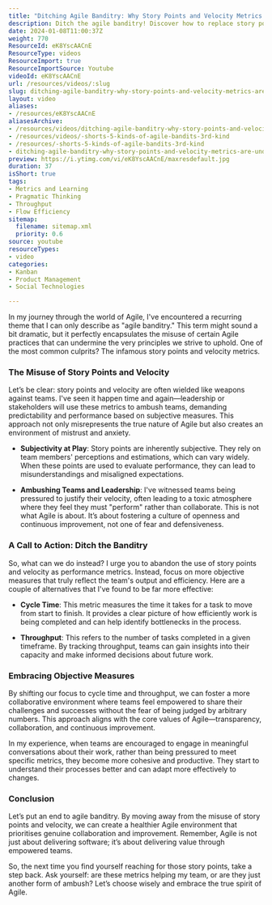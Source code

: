 ```yaml
---
title: "Ditching Agile Banditry: Why Story Points and Velocity Metrics Are Undermining Your Team's Success"
description: Ditch the agile banditry! Discover how to replace story points and velocity with objective metrics that empower teams and enhance collaboration.
date: 2024-01-08T11:00:37Z
weight: 770
ResourceId: eK8YscAACnE
ResourceType: videos
ResourceImport: true
ResourceImportSource: Youtube
videoId: eK8YscAACnE
url: /resources/videos/:slug
slug: ditching-agile-banditry-why-story-points-and-velocity-metrics-are-undermining-your-teams-success-eK8YscAACnE
layout: video
aliases:
- /resources/eK8YscAACnE
aliasesArchive:
- /resources/videos/ditching-agile-banditry-why-story-points-and-velocity-metrics-are-undermining-your-teams-success
- /resources/videos/-shorts-5-kinds-of-agile-bandits-3rd-kind
- /resources/-shorts-5-kinds-of-agile-bandits-3rd-kind
- ditching-agile-banditry-why-story-points-and-velocity-metrics-are-undermining-your-teams-success-eK8YscAACnE
preview: https://i.ytimg.com/vi/eK8YscAACnE/maxresdefault.jpg
duration: 37
isShort: true
tags:
- Metrics and Learning
- Pragmatic Thinking
- Throughput
- Flow Efficiency
sitemap:
  filename: sitemap.xml
  priority: 0.6
source: youtube
resourceTypes:
- video
categories:
- Kanban
- Product Management
- Social Technologies

---
```

In my journey through the world of Agile, I've encountered a recurring theme that I can only describe as "agile banditry." This term might sound a bit dramatic, but it perfectly encapsulates the misuse of certain Agile practices that can undermine the very principles we strive to uphold. One of the most common culprits? The infamous story points and velocity metrics.

### The Misuse of Story Points and Velocity

Let’s be clear: story points and velocity are often wielded like weapons against teams. I've seen it happen time and again—leadership or stakeholders will use these metrics to ambush teams, demanding predictability and performance based on subjective measures. This approach not only misrepresents the true nature of Agile but also creates an environment of mistrust and anxiety.

- **Subjectivity at Play**: Story points are inherently subjective. They rely on team members' perceptions and estimations, which can vary widely. When these points are used to evaluate performance, they can lead to misunderstandings and misaligned expectations.
  
- **Ambushing Teams and Leadership**: I've witnessed teams being pressured to justify their velocity, often leading to a toxic atmosphere where they feel they must "perform" rather than collaborate. This is not what Agile is about. It’s about fostering a culture of openness and continuous improvement, not one of fear and defensiveness.

### A Call to Action: Ditch the Banditry

So, what can we do instead? I urge you to abandon the use of story points and velocity as performance metrics. Instead, focus on more objective measures that truly reflect the team's output and efficiency. Here are a couple of alternatives that I've found to be far more effective:

- **Cycle Time**: This metric measures the time it takes for a task to move from start to finish. It provides a clear picture of how efficiently work is being completed and can help identify bottlenecks in the process.

- **Throughput**: This refers to the number of tasks completed in a given timeframe. By tracking throughput, teams can gain insights into their capacity and make informed decisions about future work.

### Embracing Objective Measures

By shifting our focus to cycle time and throughput, we can foster a more collaborative environment where teams feel empowered to share their challenges and successes without the fear of being judged by arbitrary numbers. This approach aligns with the core values of Agile—transparency, collaboration, and continuous improvement.

In my experience, when teams are encouraged to engage in meaningful conversations about their work, rather than being pressured to meet specific metrics, they become more cohesive and productive. They start to understand their processes better and can adapt more effectively to changes.

### Conclusion

Let’s put an end to agile banditry. By moving away from the misuse of story points and velocity, we can create a healthier Agile environment that prioritises genuine collaboration and improvement. Remember, Agile is not just about delivering software; it’s about delivering value through empowered teams. 

So, the next time you find yourself reaching for those story points, take a step back. Ask yourself: are these metrics helping my team, or are they just another form of ambush? Let’s choose wisely and embrace the true spirit of Agile.
